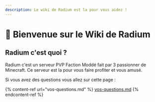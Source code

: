 ```yaml
---
description: Le wiki de Radium est la pour vous aidez !
---
```


# 👋 Bienvenue sur le Wiki de Radium

## Radium c'est quoi ?

Radium c'est un serveur PVP Faction Moddé fait par 3 passionner de Minecraft. Ce serveur est la pour vous faire profiter et vous amusé.

Si vous avez des questions vous allez sur cette page :&#x20;

{% content-ref url="vos-questions.md" %}
[vos-questions.md](vos-questions.md)
{% endcontent-ref %}
